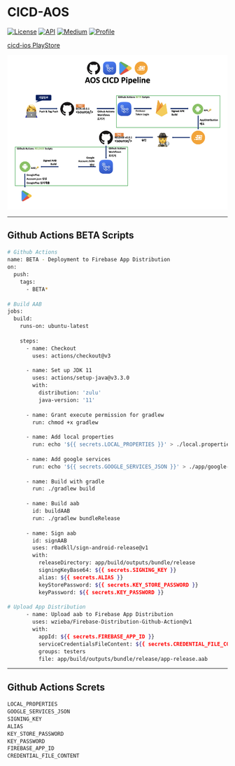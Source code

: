 <h1 align="left">CICD-AOS</h1>

<p align="left">
  <a href="https://opensource.org/licenses/Apache-2.0"><img alt="License" src="https://img.shields.io/badge/License-Apache%202.0-blue.svg"/></a>
  <a href="https://android-arsenal.com/api?level=32"><img alt="API" src="https://img.shields.io/badge/API-32%2B-brightgreen.svg?style=flat"/></a>
  <a href="https://jroomstudio.tistory.com/"><img alt="Medium" src="https://img.shields.io/badge/blog-tistory-green"/></a>
  <a href="https://github.com/jhk-im"><img alt="Profile" src="https://img.shields.io/badge/github-jhk-orange?logo=github&logoColor=white"/></a> 
</p>

[cicd-ios PlayStore](https://play.google.com/store/apps/details?id=com.jhk.cicd_aos)


<p align="letft">  
<img src="readme/cicd-pipeline-aos.png" width="1000" />
</p>

---

## Github Actions BETA Scripts
```bash
# Github Actions
name: BETA - Deployment to Firebase App Distribution
on:
  push:
    tags:
      - BETA*

# Build AAB
jobs:
  build:
    runs-on: ubuntu-latest

    steps:
      - name: Checkout
        uses: actions/checkout@v3

      - name: Set up JDK 11
        uses: actions/setup-java@v3.3.0
        with:
          distribution: 'zulu'
          java-version: '11'

      - name: Grant execute permission for gradlew
        run: chmod +x gradlew

      - name: Add local properties
        run: echo '${{ secrets.LOCAL_PROPERTIES }}' > ./local.properties

      - name: Add google services
        run: echo '${{ secrets.GOOGLE_SERVICES_JSON }}' > ./app/google-services.json

      - name: Build with gradle
        run: ./gradlew build

      - name: Build aab
        id: buildAAB
        run: ./gradlew bundleRelease

      - name: Sign aab
        id: signAAB
        uses: r0adkll/sign-android-release@v1
        with:
          releaseDirectory: app/build/outputs/bundle/release
          signingKeyBase64: ${{ secrets.SIGNING_KEY }}
          alias: ${{ secrets.ALIAS }}
          keyStorePassword: ${{ secrets.KEY_STORE_PASSWORD }}
          keyPassword: ${{ secrets.KEY_PASSWORD }}

# Upload App Distribution  
      - name: Upload aab to Firebase App Distribution
        uses: wzieba/Firebase-Distribution-Github-Action@v1
        with:
          appId: ${{ secrets.FIREBASE_APP_ID }}
          serviceCredentialsFileContent: ${{ secrets.CREDENTIAL_FILE_CONTENT }}
          groups: testers
          file: app/build/outputs/bundle/release/app-release.aab
```

---

## Github Actions Screts
```bash
LOCAL_PROPERTIES
GOOGLE_SERVICES_JSON
SIGNING_KEY
ALIAS
KEY_STORE_PASSWORD
KEY_PASSWORD
FIREBASE_APP_ID
CREDENTIAL_FILE_CONTENT
```